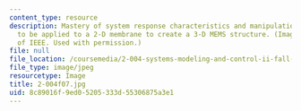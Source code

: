 ```yaml
---
content_type: resource
description: Mastery of system response characteristics and manipulation allows impulses
  to be applied to a 2-D membrane to create a 3-D MEMS structure. (Image courtesy
  of IEEE. Used with permission.)
file: null
file_location: /coursemedia/2-004-systems-modeling-and-control-ii-fall-2007/8c89016f9ed05205333d55306875a3e1_2-004f07.jpg
file_type: image/jpeg
resourcetype: Image
title: 2-004f07.jpg
uid: 8c89016f-9ed0-5205-333d-55306875a3e1
---
```

